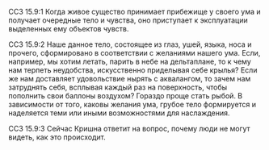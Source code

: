 ССЗ 15.9:1	Когда живое существо принимает прибежище у своего ума и получает очередные тело и чувства, оно приступает к эксплуатации выделенных ему объектов чувств.

ССЗ 15.9:2	Наше данное тело, состоящее из глаз, ушей, языка, носа и прочего, сформировано в соответствии с желаниями нашего ума. Если, например, мы хотим летать, парить в небе на дельтаплане, то к чему нам терпеть неудобства, искусственно приделывая себе крылья? Если же нам доставляет удовольствие нырять с аквалангом, то зачем нам затруднять себя, всплывая каждый раз на поверхность, чтобы пополнить свои баллоны воздухом? Гораздо проще стать рыбой. В зависимости от того, каковы желания ума, грубое тело формируется и наделяется теми или иными возможностями для наслаждения.

ССЗ 15.9:3	Сейчас Кришна ответит на вопрос, почему люди не могут видеть, как это происходит.
